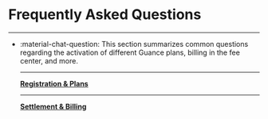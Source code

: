 # Frequently Asked Questions
---

<div class="grid cards" markdown>

-   :material-chat-question: This section summarizes common questions regarding the activation of different Guance plans, billing in the fee center, and more.

    ---

    [__Registration & Plans__](./register-plan.md)

    ---

    [__Settlement & Billing__](./settlement-bill.md)


</div>